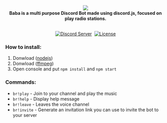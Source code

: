 <div align="center">
  <img src="https://cdn.discordapp.com/attachments/330739726321713153/451058006965354526/baba_logo_xd.png"><br>
  <b>Baba is a multi purpose Discord Bot made using discord.js, focused on play radio stations.</b><br><br>

  <p>
    <a href="https://discord.gg/bj2Gr9g" target="_blank"><img src="https://img.shields.io/badge/dynamic/json.svg?label=Discord%20Sever&colorB=7289DA&url=https%3A%2F%2Fdiscordapp.com%2Fapi%2Fservers%2F274896973105201152%2Fembed.json&query=%24.members.length&suffix=%20online" alt="Discord Server"/></a>
    <a href="https://discordapp.com/oauth2/authorize?client_id=273463982625652737&scope=bot&permissions=314497" target="_blank"><img
    src="https://img.shields.io/badge/Invite-me%20to%20your%20Discord%20server-7289da.svg" alt "Invite Baba"></a>
    <a href="https://github.com/perronosaurio/Baba-Radio/blob/master/LICENSE" target="_blank"><img src="https://img.shields.io/github/license/perronosaurio/Baba-Radio.svg" alt="License"/></a>
  </p>
</div>

### How to install:
1. Donwload ([nodejs](https://nodejs.org/es/))
2. Donwload ([ffmpeg](https://ffmpeg.org/))
3. Open console and put `npm install` and `npm start`

### Commands:
- `br!play` - Join to your channel and play the music
- `br!help` - Display help message
- `br!leave` - Leaves the voice channel
- `br!invite` - Generate an invitation link you can use to invite the bot to your server

